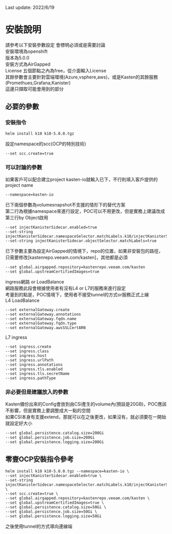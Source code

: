 Last update: 2022/6/19  

# 安裝說明  
請參考以下安裝參數設定 
會標明必須或是需要討論  
安裝環境為openshift  
版本為5.0.0  
安裝方式為AirGapped  
License 五個節點之內為free，從介面輸入License  
其餘參數會主要針對雲端環境(Azure,vsphere,aws)，或是Kasten的其餘服務(Promethues,Grafana,Kanister)  
這邊只擷取可能會用到的部分  

## 必要的參數  
### 安裝指令  
```
helm install k10 k10-5.0.0.tgz 
```
設定namespace的scc(OCP的特別技術)  
```
--set scc.create=true
```

### 可以討論的參數  

如果客戶可以配合建立project kasten-io就輸入已下，不行則填入客戶提供的project name  
```
--namespace=kasten-io
```

已下兩個參數為volumesnapshot不支援的情形下的替代方案  
第二行為根據namespace來進行設定，POC可以不用更改，但是實務上建議改成第三行by Object啟用  
```
--set injectKanisterSidecar.enabled=true 
--set-string injectKanisterSidecar.namespaceSelector.matchLabels.k10/injectKanisterSidecar=true
--set-string injectKanisterSidecar.objectSelector.matchLabels=true
```

已下參數主要為設定AirGapped的情境下，repo的位置，如果非安裝包的路徑，只需要修改[kastenrepo.veeam.com/kasten]，其他都是必須  
```
--set global.airgapped.repository=kastenrepo.veeam.com/kasten 
--set global.upstreamCertifiedImages=true 
```
ingress網路 or LoadBalance  
網路服務此段會根據使用者有沒有L4 or L7的服務來進行設定  
考量到的點是，POC情境下，使用者不接受tunnel的方式or服務正式上線  
L4 LoadBalance  
```
--set externalGateway.create
--set externalGateway.annotations
--set externalGateway.fqdn.name
--set externalGateway.fqdn.type
--set externalGateway.awsSSLCertARN
```
L7 ingress  
```
--set ingress.create
--set ingress.class
--set ingress.host
--set ingress.urlPath
--set ingress.annotations
--set ingress.tls.enabled
--set ingress.tls.secretName
--set ingress.pathType
```

### 非必要但是建議放入的參數  
Kasten備份出來的Config會放到由CSI產生的volume內(預設是20GB)，POC應該不影響，但是實務上要調整成大一點的空間  
如果CSI本身有支援extend，那就可以在之後更改，如果沒有，就必須要在一開始就設定好大小  
```
--set global.persistence.catalog.size=200Gi 
--set global.persistence.job.size=200Gi
--set global.persistence.logging.size=200Gi
```

## 零壹OCP安裝指令參考  
```
helm install k10 k10-5.0.0.tgz --namespace=kasten-io \
--set injectKanisterSidecar.enabled=true \
--set-string injectKanisterSidecar.namespaceSelector.matchLabels.k10/injectKanisterSidecar=true \
--set scc.create=true \
--set global.airgapped.repository=kastenrepo.veeam.com/kasten \
--set global.upstreamCertifiedImages=true \
--set global.persistence.catalog.size=50Gi \
--set global.persistence.job.size=50Gi \
--set global.persistence.logging.size=50Gi
```
之後使用tunnel的方式導向連線端  
